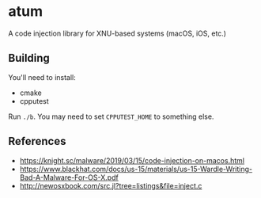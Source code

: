 # atum

A code injection library for XNU-based systems (macOS, iOS, etc.)

## Building

You'll need to install:

* cmake
* cpputest

Run `./b`. You may need to set `CPPUTEST_HOME` to something else.


## References

* https://knight.sc/malware/2019/03/15/code-injection-on-macos.html
* https://www.blackhat.com/docs/us-15/materials/us-15-Wardle-Writing-Bad-A-Malware-For-OS-X.pdf
* http://newosxbook.com/src.jl?tree=listings&file=inject.c
